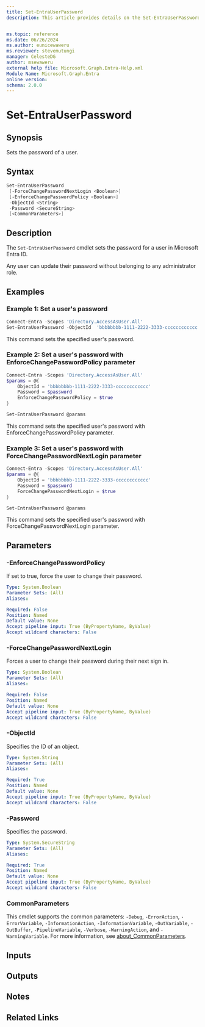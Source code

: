 ```yaml
---
title: Set-EntraUserPassword
description: This article provides details on the Set-EntraUserPassword command.


ms.topic: reference
ms.date: 06/26/2024
ms.author: eunicewaweru
ms.reviewer: stevemutungi
manager: CelesteDG
author: msewaweru
external help file: Microsoft.Graph.Entra-Help.xml
Module Name: Microsoft.Graph.Entra
online version:
schema: 2.0.0
---
```


# Set-EntraUserPassword

## Synopsis

Sets the password of a user.

## Syntax

```powershell
Set-EntraUserPassword 
 [-ForceChangePasswordNextLogin <Boolean>] 
 [-EnforceChangePasswordPolicy <Boolean>]
 -ObjectId <String> 
 -Password <SecureString> 
 [<CommonParameters>]
```

## Description

The `Set-EntraUserPassword` cmdlet sets the password for a user in Microsoft Entra ID.

Any user can update their password without belonging to any administrator role.

## Examples

### Example 1: Set a user's password

```powershell
Connect-Entra -Scopes 'Directory.AccessAsUser.All'
Set-EntraUserPassword -ObjectId  'bbbbbbbb-1111-2222-3333-cccccccccccc' -Password $password
```

This command sets the specified user's password.

### Example 2: Set a user's password with EnforceChangePasswordPolicy parameter

```powershell
Connect-Entra -Scopes 'Directory.AccessAsUser.All'
$params = @{
    ObjectId = 'bbbbbbbb-1111-2222-3333-cccccccccccc'
    Password = $password
    EnforceChangePasswordPolicy = $true
}

Set-EntraUserPassword @params
```

This command sets the specified user's password with EnforceChangePasswordPolicy parameter.

### Example 3: Set a user's password with ForceChangePasswordNextLogin parameter

```powershell
Connect-Entra -Scopes 'Directory.AccessAsUser.All'
$params = @{
    ObjectId = 'bbbbbbbb-1111-2222-3333-cccccccccccc'
    Password = $password
    ForceChangePasswordNextLogin = $true
}

Set-EntraUserPassword @params
```

This command sets the specified user's password with ForceChangePasswordNextLogin parameter.

## Parameters

### -EnforceChangePasswordPolicy

If set to true, force the user to change their password.

```yaml
Type: System.Boolean
Parameter Sets: (All)
Aliases:

Required: False
Position: Named
Default value: None
Accept pipeline input: True (ByPropertyName, ByValue)
Accept wildcard characters: False
```

### -ForceChangePasswordNextLogin

Forces a user to change their password during their next sign in.

```yaml
Type: System.Boolean
Parameter Sets: (All)
Aliases:

Required: False
Position: Named
Default value: None
Accept pipeline input: True (ByPropertyName, ByValue)
Accept wildcard characters: False
```

### -ObjectId

Specifies the ID of an object.

```yaml
Type: System.String
Parameter Sets: (All)
Aliases:

Required: True
Position: Named
Default value: None
Accept pipeline input: True (ByPropertyName, ByValue)
Accept wildcard characters: False
```

### -Password

Specifies the password.

```yaml
Type: System.SecureString
Parameter Sets: (All)
Aliases:

Required: True
Position: Named
Default value: None
Accept pipeline input: True (ByPropertyName, ByValue)
Accept wildcard characters: False
```

### CommonParameters

This cmdlet supports the common parameters: `-Debug`, `-ErrorAction`, `-ErrorVariable`, `-InformationAction`, `-InformationVariable`, `-OutVariable`, `-OutBuffer`, `-PipelineVariable`, `-Verbose`, `-WarningAction`, and `-WarningVariable`. For more information, see [about_CommonParameters](https://go.microsoft.com/fwlink/?LinkID=113216).

## Inputs

## Outputs

## Notes

## Related Links
